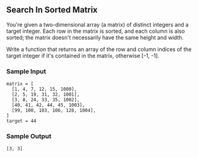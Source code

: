 
## Search In Sorted Matrix

You're given a two-dimensional array (a matrix) of distinct integers and a
target integer. Each row in the matrix is sorted, and each column is also sorted; the
matrix doesn't necessarily have the same height and width.

Write a function that returns an array of the row and column indices of the
target integer if it's contained in the matrix, otherwise
[-1, -1].

### Sample Input
```
matrix = [
  [1, 4, 7, 12, 15, 1000],
  [2, 5, 19, 31, 32, 1001],
  [3, 8, 24, 33, 35, 1002],
  [40, 41, 42, 44, 45, 1003],
  [99, 100, 103, 106, 128, 1004],
]
target = 44
```

### Sample Output
```
[3, 3]
```
